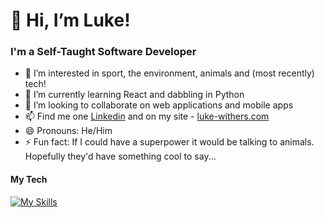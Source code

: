 
# 👋 Hi, I’m Luke!
### I'm a Self-Taught Software Developer
- 👀 I’m interested in sport, the environment, animals and (most recently) tech!
- 🌱 I’m currently learning React and dabbling in Python
- 💞️ I’m looking to collaborate on web applications and mobile apps
- 📫 Find me one <a href="https://www.linkedin.com/in/luke-withers/">Linkedin</a> and on my site - <a href="https://luke-withers.com">luke-withers.com</a>
- 😄 Pronouns: He/Him
- ⚡ Fun fact: If I could have a superpower it would be talking to animals. Hopefully they'd have something cool to say...

#### My Tech

[![My Skills](https://skillicons.dev/icons?i=js,html,css,react)](https://skillicons.dev)
